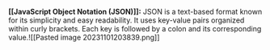 **[[JavaScript Object Notation (JSON)]]:** JSON is a text-based format known for its simplicity and easy readability. It uses key-value pairs organized within curly brackets. Each key is followed by a colon and its corresponding value.![[Pasted image 20231101203839.png]]